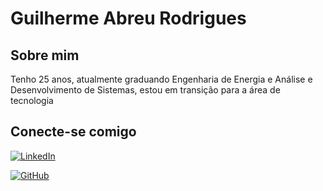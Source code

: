 # Guilherme Abreu Rodrigues


## Sobre mim 
Tenho 25 anos, atualmente graduando Engenharia de Energia e Análise e Desenvolvimento de Sistemas, estou em transição para a área de tecnologia 

## Conecte-se comigo

[![LinkedIn](https://img.shields.io/badge/LinkedIn-000?style=for-the-badge&logo=linkedin&logoColor=0E76A8)](https://www.linkedin.com/in/guirgds/)

[![GitHub](https://img.shields.io/badge/GitHbt-000?style=for-the-badge&logo=github&logoColor=white)](+https://github.com/guirgds)
